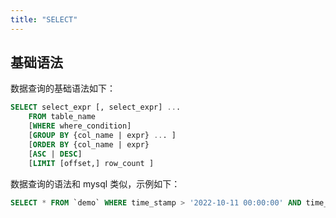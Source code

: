 ```yaml
---
title: "SELECT"
---
```


## 基础语法

数据查询的基础语法如下：

```sql
SELECT select_expr [, select_expr] ...
    FROM table_name
    [WHERE where_condition]
    [GROUP BY {col_name | expr} ... ]
    [ORDER BY {col_name | expr}
    [ASC | DESC]
    [LIMIT [offset,] row_count ]
```

数据查询的语法和 mysql 类似，示例如下：

```sql
SELECT * FROM `demo` WHERE time_stamp > '2022-10-11 00:00:00' AND time_stamp < '2022-10-12 00:00:00' LIMIT 10
```
